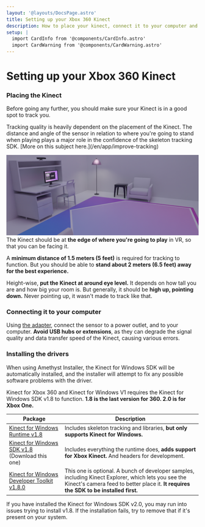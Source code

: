 ```yaml
---
layout: '@layouts/DocsPage.astro'
title: Setting up your Xbox 360 Kinect
description: How to place your kinect, connect it to your computer and install the drivers for it
setup: | 
  import CardInfo from '@components/CardInfo.astro'
  import CardWarning from '@components/CardWarning.astro'
---
```

# Setting up your Xbox 360 Kinect
### Placing the Kinect
Before going any further, you should make sure your Kinect is in a good spot to track you.

<CardWarning title="Tracking quality and placement">
Tracking quality is heavily dependent on the placement of the Kinect. The distance and angle of the sensor in relation to where you're going to stand when playing plays a major role in the confidence of the skeleton tracking SDK. [More on this subject here.](/en/app/improve-tracking)
</CardWarning>

![Kinect Placement](/shared/img/room_render_wide.png)
The Kinect should be at **the edge of where you're going to play** in VR, so that you can be facing it.

A **minimum distance of 1.5 meters (5 feet)** is required for tracking to function. But you should be able to **stand about 2 meters (6.5 feet) away for the best experience.**

Height-wise, **put the Kinect at around eye level.** It depends on how tall you are and how big your room is. But generally, it should be **high up, pointing down.** Never pointing up, it wasn't made to track like that.

### Connecting it to your computer
Using [the adapter](/en/buying-kinect#5), connect the sensor to a power outlet, and to your computer. **Avoid USB hubs or extensions**, as they can degrade the signal quality and data transfer speed of the Kinect, causing various errors.

### Installing the drivers
<CardInfo title="Automatic driver installation">
When using Amethyst Installer, the Kinect for Windows SDK will be automatically installed, and the installer will attempt to fix any possible software problems with the driver.
</CardInfo>

Kinect for Xbox 360 and Kinect for Windows V1 requires the Kinect for Windows SDK v1.8 to function. **1.8 is the last version for 360. 2.0 is for Xbox One.**

|Package                    |Description    |
|---------------------------|---------------|
|[Kinect for Windows Runtime v1.8](https://www.innersloth.com/games/among-us/)|Includes skeleton tracking and libraries, **but only supports Kinect for Windows.**|
|[Kinect for Windows SDK v1.8](https://download.microsoft.com/download/E/1/D/E1DEC243-0389-4A23-87BF-F47DE869FC1A/KinectSDK-v1.8-Setup.exe) (Download this one)|Includes everything the runtime does, **adds support for Xbox Kinect.** And headers for development.|
|[Kinect for Windows Developer Toolkit v1.8.0](https://download.microsoft.com/download/D/0/6/D061A21C-3AF3-4571-8560-4010E96F0BC8/KinectDeveloperToolkit-v1.8.0-Setup.exe)|This one is optional. A bunch of developer samples, including Kinect Explorer, which lets you see the Kinect's camera feed to better place it. **It requires the SDK to be installed first.**|

<CardWarning title="SDK 2.0 conflict">
If you have installed the Kinect for Windows SDK v2.0, you may run into issues trying to install v1.8. If the installation fails, try to remove that if it's present on your system.
</CardInfo>